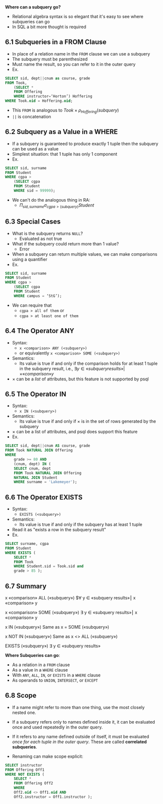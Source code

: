 **Where can a subquery go?**
- Relational algebra syntax is so elegant that it's easy to see where subqueries can go
- In SQL a bit more thought is required

## 6.1 Subqueries in a FROM Clause
- In place of a relation name in the `FROM` clause we can use a subquery
- The subquery must be parenthesized
- Must name the result, so you can refer to it in the outer query
- Ex.
```sql
SELECT sid, dept||cnum as course, grade 
FROM Took, 
	(SELECT * 
	FROM Offering 
	WHERE instructor=‘Horton’) Hoffering 
WHERE Took.oid = Hoffering.oid;
```
- This `FROM` is analogous to $Took \times \rho_{Hoffering} (subquery)$
- `||` is concatenation

## 6.2 Subquery as a Value in a WHERE
- If a subquery is guaranteed to produce exactly 1 tuple then the subquery can be used as a value
- Simplest situation: that 1 tuple has only 1 component
- Ex.
```sql
SELECT sid, surname
FROM Student
WHERE cgpa >
	(SELECT cgpa
	FROM Student
	WHERE sid = 99999);
```
- We can't do the analogous thing in RA:
	- $\Pi_{sid, surname} \sigma_{cgpa \gt (subquery)} Student$

## 6.3 Special Cases
- What is the subquery returns `NULL`?
	- Evaluated as not true
- What if the subquery could return more than 1 value?
	- Error
- When a subquery can return multiple values, we can make comparisons using a quantifier
- Ex.
```sql
SELECT sid, surname
FROM Student
WHERE cgpa >
	(SELECT cgpa
	FROM Student
	WHERE campus = ‘StG’);
```
- We can require that
	- `cgpa > all of them` or
	- `cgpa > at least one of them`

## 6.4 The Operator ANY
- Syntax:
	- `x <comparison> ANY (<subquery>)`
	- or equivalently `x <comparison> SOME (<subquery>)`
- Semantics:
	- Its value is true if and only if the comparison holds for at least 1 tuple in the subquery result, i.e., $∃ y ∈ «subquery results»| \times «comparison» y$ 
- $\times$ can be a *list* of attributes, but this feature is not supported by psql

## 6.5 The Operator IN
- Syntax:
	- `x IN (<subquery>)`
- Semantics:
	- Its value is true if and only if $\times$ is in the set of rows generated by the subquery
- $\times$ can be a list of attributes, and psql does support this feature
- Ex.
```sql
SELECT sid, dept||cnum AS course, grade
FROM Took NATURAL JOIN Offering
WHERE
	grade >= 80 AND
	(cnum, dept) IN (
	SELECT cnum, dept
	FROM Took NATURAL JOIN Offering
	NATURAL JOIN Student
	WHERE surname = 'Lakemeyer');
```

## 6.6 The Operator EXISTS
- Syntax:
	- `EXISTS (<subquery>)`
- Semantics:
	- Its value is true if and only if the subquery has at least 1 tuple
- Read it as "exists a row in the subquery result"
- Ex.
```sql
SELECT surname, cgpa
FROM Student
WHERE EXISTS (
	SELECT *
	FROM Took
	WHERE Student.sid = Took.sid and
	grade > 85 );
```

## 6.7 Summary
x «comparison» ALL («subquery»)
 $∀ y ∈ «subquery results»⎮ x «comparison» y
 
x «comparison» SOME («subquery»)
∃ y ∈ «subquery results»⎮ x «comparison» y

x IN («subquery»)
 Same as x = SOME («subquery»)
 
x NOT IN («subquery»)
 Same as x <> ALL («subquery»)
 
EXISTS («subquery»)
 ∃ y ∈ «subquery results»

**Where Subqueries can go**:
- As a relation in a `FROM` clause
- As a value in a `WHERE` clause
- With `ANY`, `ALL`, `IN`, or `EXISTS` in a `WHERE` clause
- As operands to `UNION`, `INTERSECT`, or `EXCEPT`

## 6.8 Scope
- If a name might refer to more than one thing, use the most closely nested one. 
- If a subquery refers only to names defined inside it, it can be evaluated once and used repeatedly in the outer query.
- If it refers to any name defined outside of itself, it must be evaluated *once for each tuple in the outer query*. These are called **correlated subqueries**.

- Renaming can make scope explicit:
```sql
SELECT instructor
FROM Offering Off1
WHERE NOT EXISTS (
	SELECT *
	FROM Offering Off2
	WHERE
	Off2.oid <> Off1.oid AND
	Off2.instructor = Off1.instructor );
```
